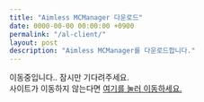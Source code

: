 ```yaml
---
title: "Aimless MCManager 다운로드"
date: 0000-00-00 00:00:00 +0900
permalink: "/al-client/"
layout: post
description: "Aimless MCManager를 다운로드합니다."
---
```


이동중입니다.. 잠시만 기다려주세요.  
사이트가 이동하지 않는다면 <a href="https://drive.google.com/file/d/1XvtQUtxR50GHSPPUtVNnLhvU-VuBcIh1/view?usp=sharing">여기를 눌러 이동하세요.</a>  

<script type="text/javascript">
window.location.href = 'https://drive.google.com/file/d/1XvtQUtxR50GHSPPUtVNnLhvU-VuBcIh1/view?usp=sharing';
</script>